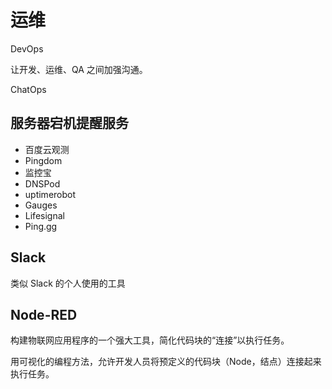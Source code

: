 # 运维

DevOps

让开发、运维、QA 之间加强沟通。

ChatOps

## 服务器宕机提醒服务

- 百度云观测
- Pingdom
- 监控宝
- DNSPod
- uptimerobot
- Gauges
- Lifesignal
- Ping.gg

## Slack

类似 Slack 的个人使用的工具

## Node-RED

构建物联网应用程序的一个强大工具，简化代码块的“连接”以执行任务。

用可视化的编程方法，允许开发人员将预定义的代码块（Node，结点）连接起来执行任务。
